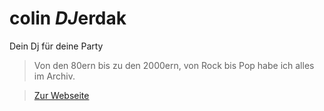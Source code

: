 # colin *DJ*erdak
Dein Dj für deine Party
>  Von den 80ern bis zu den 2000ern, von Rock bis Pop habe ich alles im Archiv.

 
> [Zur Webseite](https://dj-djerdak.netlify.app/)